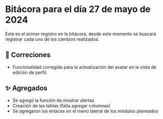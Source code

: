 # Bitácora para el día 27 de mayo de 2024

Este es el primer registro en la bitácora, desde este momento se buscará registrar cada uno de los cambios realizados.

## 🐛 Correciones
- Funcionalidad corregida para la actualización del avatar en la vista de edición de perfil.

## ✨ Agregados
- Se agregó la función de mostrar alertas
- Creación de las tablas (falta agregar columnas)
- Se agregaron los enlaces en el menú lateral de los módulos planeados

